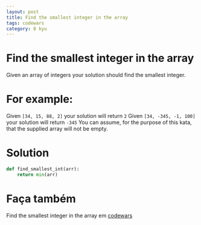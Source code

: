 ```yaml
---
layout: post
title: Find the smallest integer in the array
tags: codewars
category: 8 kyu
---
```


# Find the smallest integer in the array
Given an array of integers your solution should find the smallest integer.

# For example:
Given `[34, 15, 88, 2]` your solution will return `2`
Given `[34, -345, -1, 100]` your solution will return `-345`
You can assume, for the purpose of this kata, that the supplied array will not be empty.

# Solution
```python
def find_smallest_int(arr):
    return min(arr)
```

# Faça também
Find the smallest integer in the array em [codewars](https://www.codewars.com/kata/55a2d7ebe362935a210000b2)